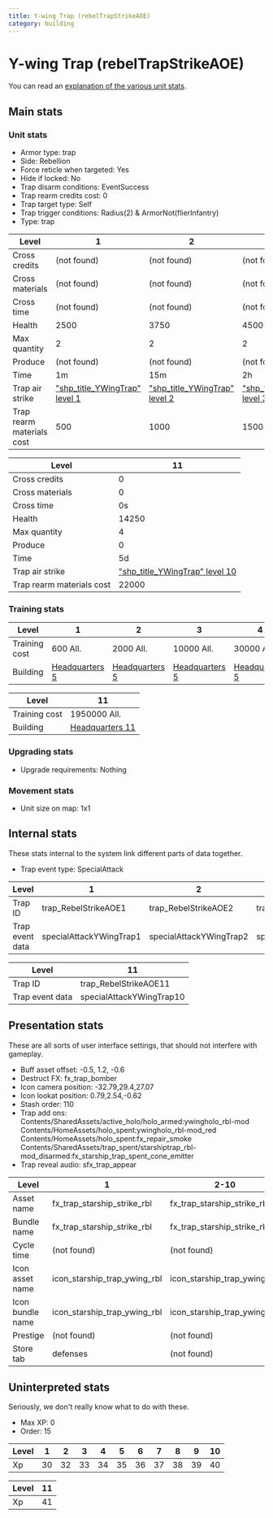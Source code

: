 ```yaml
---
title: Y-wing Trap (rebelTrapStrikeAOE)
category: building
---
```


# Y-wing Trap (rebelTrapStrikeAOE)

You can read an [explanation  of the various unit stats](unitexplained.md).

## Main stats

### Unit stats

  * Armor type: trap
  * Side: Rebellion
  * Force reticle when targeted: Yes
  * Hide if locked: No
  * Trap disarm conditions: EventSuccess
  * Trap rearm credits cost: 0
  * Trap target type: Self
  * Trap trigger conditions: Radius(2) & ArmorNot(flierInfantry)
  * Type: trap

|Level                    |1                                              |2                                              |3                                              |4                                              |5                                              |6                                              |7                                              |8                                              |9                                              |10                                              |
|-------------------------|-----------------------------------------------|-----------------------------------------------|-----------------------------------------------|-----------------------------------------------|-----------------------------------------------|-----------------------------------------------|-----------------------------------------------|-----------------------------------------------|-----------------------------------------------|------------------------------------------------|
|Cross credits            |(not found)                                    |(not found)                                    |(not found)                                    |(not found)                                    |(not found)                                    |(not found)                                    |(not found)                                    |(not found)                                    |(not found)                                    |(not found)                                     |
|Cross materials          |(not found)                                    |(not found)                                    |(not found)                                    |(not found)                                    |(not found)                                    |(not found)                                    |(not found)                                    |(not found)                                    |(not found)                                    |(not found)                                     |
|Cross time               |(not found)                                    |(not found)                                    |(not found)                                    |(not found)                                    |(not found)                                    |(not found)                                    |(not found)                                    |(not found)                                    |(not found)                                    |(not found)                                     |
|Health                   |2500                                           |3750                                           |4500                                           |6000                                           |7250                                           |8500                                           |9750                                           |11000                                          |12250                                          |13500                                           |
|Max quantity             |2                                              |2                                              |2                                              |2                                              |2                                              |2                                              |3                                              |3                                              |4                                              |4                                               |
|Produce                  |(not found)                                    |(not found)                                    |(not found)                                    |(not found)                                    |(not found)                                    |(not found)                                    |(not found)                                    |(not found)                                    |(not found)                                    |(not found)                                     |
|Time                     |1m                                             |15m                                            |2h                                             |12h                                            |1d                                             |1d12h                                          |2d                                             |3d                                             |6d                                             |1w3d                                            |
|Trap air strike          |["shp_title_YWingTrap" level 1](YWingTrap.html)|["shp_title_YWingTrap" level 2](YWingTrap.html)|["shp_title_YWingTrap" level 3](YWingTrap.html)|["shp_title_YWingTrap" level 4](YWingTrap.html)|["shp_title_YWingTrap" level 5](YWingTrap.html)|["shp_title_YWingTrap" level 6](YWingTrap.html)|["shp_title_YWingTrap" level 7](YWingTrap.html)|["shp_title_YWingTrap" level 8](YWingTrap.html)|["shp_title_YWingTrap" level 9](YWingTrap.html)|["shp_title_YWingTrap" level 10](YWingTrap.html)|
|Trap rearm materials cost|500                                            |1000                                           |1500                                           |1800                                           |2000                                           |3000                                           |5000                                           |6000                                           |8000                                           |15000                                           |


|Level                    |11                                              |
|-------------------------|------------------------------------------------|
|Cross credits            |0                                               |
|Cross materials          |0                                               |
|Cross time               |0s                                              |
|Health                   |14250                                           |
|Max quantity             |4                                               |
|Produce                  |0                                               |
|Time                     |5d                                              |
|Trap air strike          |["shp_title_YWingTrap" level 10](YWingTrap.html)|
|Trap rearm materials cost|22000                                           |


### Training stats

|Level        |1                             |2                             |3                             |4                             |5                             |6                             |7                             |8                             |9                             |10                             |
|-------------|------------------------------|------------------------------|------------------------------|------------------------------|------------------------------|------------------------------|------------------------------|------------------------------|------------------------------|-------------------------------|
|Training cost|600 All.                      |2000 All.                     |10000 All.                    |30000 All.                    |60000 All.                    |160000 All.                   |350000 All.                   |500000 All.                   |800000 All.                   |1500000 All.                   |
|Building     |[Headquarters 5](rebelHQ.html)|[Headquarters 5](rebelHQ.html)|[Headquarters 5](rebelHQ.html)|[Headquarters 5](rebelHQ.html)|[Headquarters 5](rebelHQ.html)|[Headquarters 6](rebelHQ.html)|[Headquarters 7](rebelHQ.html)|[Headquarters 8](rebelHQ.html)|[Headquarters 9](rebelHQ.html)|[Headquarters 10](rebelHQ.html)|


|Level        |11                             |
|-------------|-------------------------------|
|Training cost|1950000 All.                   |
|Building     |[Headquarters 11](rebelHQ.html)|


### Upgrading stats

  * Upgrade requirements: Nothing

### Movement stats

  * Unit size on map: 1x1

## Internal stats

These stats internal to the system link different parts of data together.

  * Trap event type: SpecialAttack

|Level          |1                      |2                      |3                      |4                      |5                      |6                      |7                      |8                      |9                      |10                      |
|---------------|-----------------------|-----------------------|-----------------------|-----------------------|-----------------------|-----------------------|-----------------------|-----------------------|-----------------------|------------------------|
|Trap ID        |trap_RebelStrikeAOE1   |trap_RebelStrikeAOE2   |trap_RebelStrikeAOE3   |trap_RebelStrikeAOE4   |trap_RebelStrikeAOE5   |trap_RebelStrikeAOE6   |trap_RebelStrikeAOE7   |trap_RebelStrikeAOE8   |trap_RebelStrikeAOE9   |trap_RebelStrikeAOE10   |
|Trap event data|specialAttackYWingTrap1|specialAttackYWingTrap2|specialAttackYWingTrap3|specialAttackYWingTrap4|specialAttackYWingTrap5|specialAttackYWingTrap6|specialAttackYWingTrap7|specialAttackYWingTrap8|specialAttackYWingTrap9|specialAttackYWingTrap10|


|Level          |11                      |
|---------------|------------------------|
|Trap ID        |trap_RebelStrikeAOE11   |
|Trap event data|specialAttackYWingTrap10|


## Presentation stats

These are all sorts of user interface settings, that should not interfere with gameplay.

  * Buff asset offset: -0.5, 1.2, -0.6
  * Destruct FX: fx_trap_bomber
  * Icon camera position: -32.79,29.4,27.07
  * Icon lookat position: 0.79,2.54,-0.62
  * Stash order: 110
  * Trap add ons: Contents/SharedAssets/active_holo/holo_armed:ywingholo_rbl-mod Contents/HomeAssets/holo_spent:ywingholo_rbl-mod_red Contents/HomeAssets/holo_spent:fx_repair_smoke Contents/SharedAssets/trap_spent/starshiptrap_rbl-mod_disarmed:fx_starship_trap_spent_cone_emitter
  * Trap reveal audio: sfx_trap_appear

|Level           |1                           |2-10                        |11                               |
|----------------|----------------------------|----------------------------|---------------------------------|
|Asset name      |fx_trap_starship_strike_rbl |fx_trap_starship_strike_rbl |fx_trap_starship_strike_rbl-up11 |
|Bundle name     |fx_trap_starship_strike_rbl |fx_trap_starship_strike_rbl |fx_trap_starship_strike_rbl-up11 |
|Cycle time      |(not found)                 |(not found)                 |0s                               |
|Icon asset name |icon_starship_trap_ywing_rbl|icon_starship_trap_ywing_rbl|icon_starship_trap_ywing_rbl-up11|
|Icon bundle name|icon_starship_trap_ywing_rbl|icon_starship_trap_ywing_rbl|icon_starship_trap_ywing_rbl-up11|
|Prestige        |(not found)                 |(not found)                 |true                             |
|Store tab       |defenses                    |(not found)                 |(not found)                      |


## Uninterpreted stats

Seriously, we don't really know what to do with these.

  * Max XP: 0
  * Order: 15

|Level|1 |2 |3 |4 |5 |6 |7 |8 |9 |10|
|-----|--|--|--|--|--|--|--|--|--|--|
|Xp   |30|32|33|34|35|36|37|38|39|40|


|Level|11|
|-----|--|
|Xp   |41|


